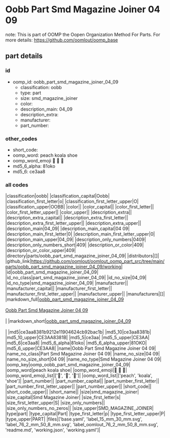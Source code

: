 # Oobb Part Smd Magazine Joiner 04 09  

note: This is part of OOMP the Oopen Organization Method For Parts. For more details: https://github.com/oomlout/oomp_base

##  part details





### id
* oomp_id: oobb_part_smd_magazine_joiner_04_09
  * classification: oobb
  * type: part
  * size: smd_magazine_joiner
  * color: 
  * description_main: 04_09
  * description_extra: 
  * manufacturer: 
  * part_number: 

### other_codes
* short_code: 
* oomp_word: peach koala shoe
* oomp_word_emoji :peach: :koala: :shoe:
* md5_6_alpha: 81oko
* md5_6: ce3aa8

### all codes 
|classification|oobb|
|classification_capital|Oobb|
|classification_first_letter|o|
|classification_first_letter_upper|O|
|classification_upper|OOBB|
|color||
|color_capital||
|color_first_letter||
|color_first_letter_upper||
|color_upper||
|description_extra||
|description_extra_capital||
|description_extra_first_letter||
|description_extra_first_letter_upper||
|description_extra_upper||
|description_main|04_09|
|description_main_capital|04 09|
|description_main_first_letter|0|
|description_main_first_letter_upper|0|
|description_main_upper|04_09|
|description_only_numbers|0409|
|description_only_numbers_short|409|
|description_or_color|409|
|description_or_color_upper|409|
|directory|parts/oobb_part_smd_magazine_joiner_04_09|
|distributors|[]|
|github_link|https://github.com/oomlout/oomlout_oomp_part_src/tree/main/parts/oobb_part_smd_magazine_joiner_04_09/working|
|id|oobb_part_smd_magazine_joiner_04_09|
|id_no_class|part_smd_magazine_joiner_04_09|
|id_no_size|04_09|
|id_no_type|smd_magazine_joiner_04_09|
|manufacturer||
|manufacturer_capital||
|manufacturer_first_letter||
|manufacturer_first_letter_upper||
|manufacturer_upper||
|manufacturers|[]|
|markdown_full|[oobb_part_smd_magazine_joiner_04_09](https://github.com/oomlout/oomlout_oomp_part_src/tree/main/parts/oobb_part_smd_magazine_joiner_04_09/working)<br>[](https://github.com/oomlout/oomlout_oomp_part_src/tree/main/parts/oobb_part_smd_magazine_joiner_04_09/working)<br>[Oobb Part Smd Magazine Joiner 04 09](https://github.com/oomlout/oomlout_oomp_part_src/tree/main/parts/oobb_part_smd_magazine_joiner_04_09/working)<br><br>|
|markdown_short|[oobb_part_smd_magazine_joiner_04_09](https://github.com/oomlout/oomlout_oomp_part_src/tree/main/parts/oobb_part_smd_magazine_joiner_04_09/working)<br><br>|
|md5|ce3aa8381b9212e11904624cb92bac1b|
|md5_10|ce3aa8381b|
|md5_10_upper|CE3AA8381B|
|md5_5|ce3aa|
|md5_5_upper|CE3AA|
|md5_6|ce3aa8|
|md5_6_alpha|81oko|
|md5_6_alpha_upper|81OKO|
|md5_6_upper|CE3AA8|
|name|Oobb Part Smd Magazine Joiner 04 09|
|name_no_class|Part Smd Magazine Joiner 04 09|
|name_no_size|04 09|
|name_no_size_short|04 09|
|name_no_type|Smd Magazine Joiner 04 09|
|oomp_key|oomp_oobb_part_smd_magazine_joiner_04_09|
|oomp_word|peach koala shoe|
|oomp_word_emoji|:peach: :koala: :shoe:|
|oomp_word_emoji_list|[':peach:', ':koala:', ':shoe:']|
|oomp_word_list|['peach', 'koala', 'shoe']|
|part_number||
|part_number_capital||
|part_number_first_letter||
|part_number_first_letter_upper||
|part_number_upper||
|short_code||
|short_code_upper||
|short_name||
|size|smd_magazine_joiner|
|size_capital|Smd Magazine Joiner|
|size_first_letter|s|
|size_first_letter_upper|S|
|size_only_numbers||
|size_only_numbers_no_zeros||
|size_upper|SMD_MAGAZINE_JOINER|
|type|part|
|type_capital|Part|
|type_first_letter|p|
|type_first_letter_upper|P|
|type_upper|PART|
|files|['base.yaml', 'label_15_mm_30_mm.svg', 'label_76_2_mm_50_8_mm.svg', 'label_oomlout_76_2_mm_50_8_mm.svg', 'readme.md', 'working.json', 'working.yaml']|
